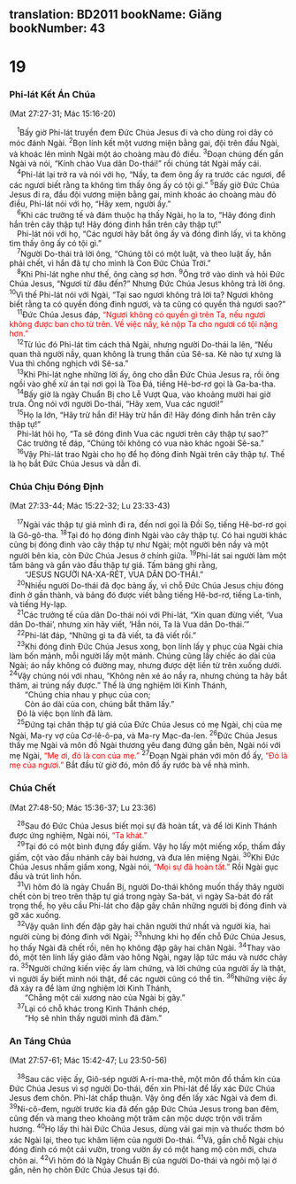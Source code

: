 translation: BD2011
bookName: Giăng 
bookNumber: 43
-------

<div class="title"><h1>19</h1><h3>Phi-lát Kết Án Chúa</h3><p>(Mat 27:27-31; Mác 15:16-20)</p></div>
<span class="verse gi_19_1"> <sup>1</sup>Bấy giờ Phi-lát truyền đem Ðức Chúa Jesus đi và cho dùng roi dây có móc đánh Ngài. </span>
<span class="verse gi_19_2"><sup>2</sup>Bọn lính kết một vương miện bằng gai, đội trên đầu Ngài, và khoác lên mình Ngài một áo choàng màu đỏ điều. </span>
<span class="verse gi_19_3"><sup>3</sup>Ðoạn chúng đến gần Ngài và nói, “Kính chào Vua dân Do-thái!” rồi chúng tát Ngài mấy cái.<br/></span>
<span class="verse gi_19_4"> <sup>4</sup>Phi-lát lại trở ra và nói với họ, “Nầy, ta đem ông ấy ra trước các ngươi, để các ngươi biết rằng ta không tìm thấy ông ấy có tội gì.” </span>
<span class="verse gi_19_5"><sup>5</sup>Bấy giờ Ðức Chúa Jesus đi ra, đầu đội vương miện bằng gai, mình khoác áo choàng màu đỏ điều, Phi-lát nói với họ, “Hãy xem, người ấy.”<br/></span>
<span class="verse gi_19_6"> <sup>6</sup>Khi các trưởng tế và đám thuộc hạ thấy Ngài, họ la to, “Hãy đóng đinh hắn trên cây thập tự! Hãy đóng đinh hắn trên cây thập tự!”<br/> Phi-lát nói với họ, “Các ngươi hãy bắt ông ấy và đóng đinh lấy, vì ta không tìm thấy ông ấy có tội gì.”<br/></span>
<span class="verse gi_19_7"> <sup>7</sup>Người Do-thái trả lời ông, “Chúng tôi có một luật, và theo luật ấy, hắn phải chết, vì hắn đã tự cho mình là Con Ðức Chúa Trời.”<br/></span>
<span class="verse gi_19_8"> <sup>8</sup>Khi Phi-lát nghe như thế, ông càng sợ hơn. </span>
<span class="verse gi_19_9"><sup>9</sup>Ông trở vào dinh và hỏi Ðức Chúa Jesus, “Ngươi từ đâu đến?” Nhưng Ðức Chúa Jesus không trả lời ông. </span>
<span class="verse gi_19_10"><sup>10</sup>Vì thế Phi-lát nói với Ngài, “Tại sao ngươi không trả lời ta? Ngươi không biết rằng ta có quyền đóng đinh ngươi, và ta cũng có quyền thả ngươi sao?”<br/></span>
<span class="verse gi_19_11"> <sup>11</sup>Ðức Chúa Jesus đáp, <font color="red">“Ngươi không có quyền gì trên Ta, nếu ngươi không được ban cho từ trên. Về việc nầy, kẻ nộp Ta cho ngươi có tội nặng hơn.”</font><br/></span>
<span class="verse gi_19_12"> <sup>12</sup>Từ lúc đó Phi-lát tìm cách thả Ngài, nhưng người Do-thái la lên, “Nếu quan thả người nầy, quan không là trung thần của Sê-sa. Kẻ nào tự xưng là Vua thì chống nghịch với Sê-sa.”<br/></span>
<span class="verse gi_19_13"> <sup>13</sup>Khi Phi-lát nghe những lời ấy, ông cho dẫn Ðức Chúa Jesus ra, rồi ông ngồi vào ghế xử án tại nơi gọi là Tòa Ðá, tiếng Hê-bơ-rơ gọi là Ga-ba-tha.<br/></span>
<span class="verse gi_19_14"> <sup>14</sup>Bấy giờ là ngày Chuẩn Bị cho Lễ Vượt Qua, vào khoảng mười hai giờ trưa. Ông nói với người Do-thái, “Hãy xem, Vua các ngươi!”<br/></span>
<span class="verse gi_19_15"> <sup>15</sup>Họ la lớn, “Hãy trừ hắn đi! Hãy trừ hắn đi! Hãy đóng đinh hắn trên cây thập tự!”<br/> Phi-lát hỏi họ, “Ta sẽ đóng đinh Vua các ngươi trên cây thập tự sao?”<br/> Các trưởng tế đáp, “Chúng tôi không có vua nào khác ngoài Sê-sa.”<br/></span>
<span class="verse gi_19_16"> <sup>16</sup>Vậy Phi-lát trao Ngài cho họ để họ đóng đinh Ngài trên cây thập tự. Thế là họ bắt Ðức Chúa Jesus và dẫn đi.<br/></span>
<div class="title"><h3>Chúa Chịu Ðóng Ðịnh</h3><p>(Mat 27:33-44; Mác 15:22-32; Lu 23:33-43)</p></div>
<span class="verse gi_19_17"> <sup>17</sup>Ngài vác thập tự giá mình đi ra, đến nơi gọi là Ðồi Sọ, tiếng Hê-bơ-rơ gọi là Gô-gô-tha. </span>
<span class="verse gi_19_18"><sup>18</sup>Tại đó họ đóng đinh Ngài vào cây thập tự. Có hai người khác cũng bị đóng đinh vào cây thập tự như Ngài; một người bên nầy và một người bên kia, còn Ðức Chúa Jesus ở chính giữa. </span>
<span class="verse gi_19_19"><sup>19</sup>Phi-lát sai người làm một tấm bảng và gắn vào đầu thập tự giá. Tấm bảng ghi rằng,<br/>  “JESUS NGƯỜI NA-XA-RÉT, VUA DÂN DO-THÁI.”<br/></span>
<span class="verse gi_19_20"> <sup>20</sup>Nhiều người Do-thái đã đọc bảng ấy, vì chỗ Ðức Chúa Jesus chịu đóng đinh ở gần thành, và bảng đó được viết bằng tiếng Hê-bơ-rơ, tiếng La-tinh, và tiếng Hy-lạp.<br/></span>
<span class="verse gi_19_21"> <sup>21</sup>Các trưởng tế của dân Do-thái nói với Phi-lát, “Xin quan đừng viết, ‘Vua dân Do-thái’, nhưng xin hãy viết, ‘Hắn nói, Ta là Vua dân Do-thái.’”<br/></span>
<span class="verse gi_19_22"> <sup>22</sup>Phi-lát đáp, “Những gì ta đã viết, ta đã viết rồi.”<br/></span>
<span class="verse gi_19_23"> <sup>23</sup>Khi đóng đinh Ðức Chúa Jesus xong, bọn lính lấy y phục của Ngài chia làm bốn mảnh, mỗi người lấy một mảnh. Chúng cũng lấy chiếc áo dài của Ngài; áo nầy không có đường may, nhưng được dệt liền từ trên xuống dưới. </span>
<span class="verse gi_19_24"><sup>24</sup>Vậy chúng nói với nhau, “Không nên xé áo nầy ra, nhưng chúng ta hãy bắt thăm, ai trúng nấy được.” Thế là ứng nghiệm lời Kinh Thánh,<br/>  “Chúng chia nhau y phục của con; <br/>  Còn áo dài của con, chúng bắt thăm lấy.” <br/> Ðó là việc bọn lính đã làm.<br/></span>
<span class="verse gi_19_25"> <sup>25</sup>Ðứng tại chân thập tự giá của Ðức Chúa Jesus có mẹ Ngài, chị của mẹ Ngài, Ma-ry vợ của Cơ-lê-ô-pa, và Ma-ry Mạc-đa-len. </span>
<span class="verse gi_19_26"><sup>26</sup>Ðức Chúa Jesus thấy mẹ Ngài và môn đồ Ngài thương yêu đang đứng gần bên, Ngài nói với mẹ Ngài, <font color="red">“Mẹ ơi, đó là con của mẹ.”</font></span>
<span class="verse gi_19_27"><sup>27</sup>Ðoạn Ngài phán với môn đồ ấy, <font color="red">“Ðó là mẹ của ngươi.”</font> Bắt đầu từ giờ đó, môn đồ ấy rước bà về nhà mình.<br/></span>
<div class="title"><h3>Chúa Chết</h3><p>(Mat 27:48-50; Mác 15:36-37; Lu 23:36)</p></div>
<span class="verse gi_19_28"> <sup>28</sup>Sau đó Ðức Chúa Jesus biết mọi sự đã hoàn tất, và để lời Kinh Thánh được ứng nghiệm, Ngài nói, <font color="red">“Ta khát.”</font><br/></span>
<span class="verse gi_19_29"> <sup>29</sup>Tại đó có một bình đựng đầy giấm. Vậy họ lấy một miếng xốp, thấm đầy giấm, cột vào đầu nhánh cây bài hương, và đưa lên miệng Ngài. </span>
<span class="verse gi_19_30"><sup>30</sup>Khi Ðức Chúa Jesus nhấm giấm xong, Ngài nói, <font color="red">“Mọi sự đã hoàn tất.”</font> Rồi Ngài gục đầu và trút linh hồn.<br/></span>
<span class="verse gi_19_31"> <sup>31</sup>Vì hôm đó là ngày Chuẩn Bị, người Do-thái không muốn thấy thây người chết còn bị treo trên thập tự giá trong ngày Sa-bát, vì ngày Sa-bát đó rất trọng thể, họ yêu cầu Phi-lát cho đập gãy chân những người bị đóng đinh và gỡ xác xuống. <br/></span>
<span class="verse gi_19_32"> <sup>32</sup>Vậy quân lính đến đập gãy hai chân người thứ nhất và người kia, hai người cùng bị đóng đinh với Ngài; </span>
<span class="verse gi_19_33"><sup>33</sup>nhưng khi họ đến chỗ Ðức Chúa Jesus, họ thấy Ngài đã chết rồi, nên họ không đập gãy hai chân Ngài. </span>
<span class="verse gi_19_34"><sup>34</sup>Thay vào đó, một tên lính lấy giáo đâm vào hông Ngài, ngay lập tức máu và nước chảy ra. </span>
<span class="verse gi_19_35"><sup>35</sup>Người chứng kiến việc ấy làm chứng, và lời chứng của người ấy là thật, vì người ấy biết mình nói thật, để các người cũng có thể tin. </span>
<span class="verse gi_19_36"><sup>36</sup>Những việc ấy đã xảy ra để làm ứng nghiệm lời Kinh Thánh, <br/>  “Chẳng một cái xương nào của Ngài bị gãy.” <br/></span>
<span class="verse gi_19_37"> <sup>37</sup>Lại có chỗ khác trong Kinh Thánh chép, <br/>  “Họ sẽ nhìn thấy người mình đã đâm.” <br/></span>
<div class="title"><h3>An Táng Chúa</h3><p>(Mat 27:57-61; Mác 15:42-47; Lu 23:50-56)</p></div>
<span class="verse gi_19_38"> <sup>38</sup>Sau các việc ấy, Giô-sép người A-ri-ma-thê, một môn đồ thầm kín của Ðức Chúa Jesus vì sợ người Do-thái, đến xin Phi-lát để lấy xác Ðức Chúa Jesus đem chôn. Phi-lát chấp thuận. Vậy ông đến lấy xác Ngài và đem đi. </span>
<span class="verse gi_19_39"><sup>39</sup>Ni-cô-đem, người trước kia đã đến gặp Ðức Chúa Jesus trong ban đêm, cũng đến và mang theo khoảng một trăm cân mộc dược trộn với trầm hương. </span>
<span class="verse gi_19_40"><sup>40</sup>Họ lấy thi hài Ðức Chúa Jesus, dùng vải gai mịn và thuốc thơm bó xác Ngài lại, theo tục khâm liệm của người Do-thái. </span>
<span class="verse gi_19_41"><sup>41</sup>Vả, gần chỗ Ngài chịu đóng đinh có một cái vườn, trong vườn ấy có một hang mộ còn mới, chưa chôn ai. </span>
<span class="verse gi_19_42"><sup>42</sup>Vì hôm đó là Ngày Chuẩn Bị của người Do-thái và ngôi mộ lại ở gần, nên họ chôn Ðức Chúa Jesus tại đó.<br/></span>
